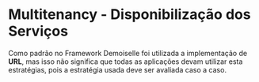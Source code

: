 # Multitenancy - Disponibilização dos Serviços
Como padrão no Framework Demoiselle foi utilizada a implementação de **URL**, mas isso não significa que todas as aplicações devam utilizar esta estratégias, pois a estratégia usada deve ser avaliada caso a caso.
